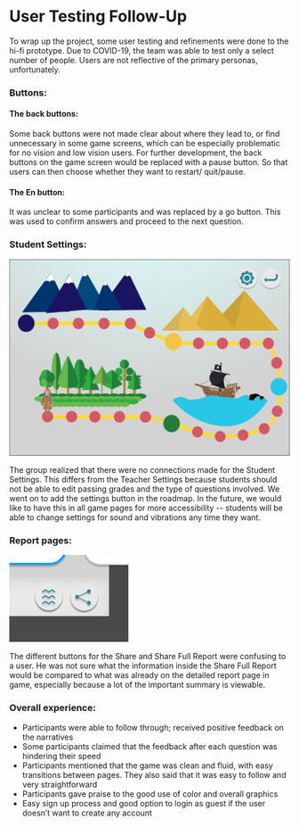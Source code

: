 # User Testing Follow-Up

To wrap up the project, some user testing and refinements were done to the hi-fi prototype. Due to COVID-19, the team was able to test only a select number of people. Users are not reflective of the primary personas, unfortunately.

### Buttons:

#### The back buttons:
Some back buttons were not made clear about where they lead to, or find unnecessary in some game screens, which can be especially problematic for no vision and low vision users.
For further development, the back buttons on the game screen would be replaced with a pause button. So that users can then choose whether they want to restart/ quit/pause.

#### The En button: 
It was unclear to some participants and was replaced by a go button. This was used to confirm answers and proceed to the next question.

### Student Settings:
![Screenshot of the roadmap with the settings button](roadmap.png)

The group realized that there were no connections made for the Student Settings. This differs from the Teacher Settings because students should not be able to edit passing grades and the type of questions involved. We went on to add the settings button in the roadmap. In the future, we would like to have this in all game pages for more accessibility -- students will be able to change settings for sound and vibrations any time they want.

### Report pages:
![Screenshot of the share detailed report and share button](sharebutton.png)

The different buttons for the Share and Share Full Report were confusing to a user. He was not sure what the information inside the Share Full Report would be compared to what was already on the detailed report page in game, especially because a lot of the important summary is viewable.


### Overall experience:

* Participants were able to follow through; received positive feedback on the narratives
* Some participants claimed that the feedback after each question was hindering their speed
* Participants mentioned that the game was clean and fluid, with easy transitions between pages. They also said that it was easy to follow and very straightforward
* Participants gave praise to the good use of color and overall graphics
* Easy sign up process and good option to login as guest if the user doesn’t want to create any account
